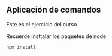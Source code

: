 ## Aplicación de comandos

Este es el ejercicio del curso 

Recuerde insttalar los paquetes de node
````
npm install
````